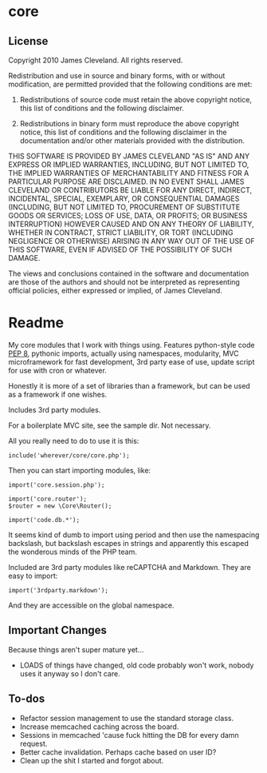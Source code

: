 # core

## License
Copyright 2010 James Cleveland. All rights reserved.

Redistribution and use in source and binary forms, with or without modification, are
permitted provided that the following conditions are met:

   1. Redistributions of source code must retain the above copyright notice, this list of
      conditions and the following disclaimer.

   2. Redistributions in binary form must reproduce the above copyright notice, this list
      of conditions and the following disclaimer in the documentation and/or other materials
      provided with the distribution.

THIS SOFTWARE IS PROVIDED BY JAMES CLEVELAND "AS IS" AND ANY EXPRESS OR IMPLIED
WARRANTIES, INCLUDING, BUT NOT LIMITED TO, THE IMPLIED WARRANTIES OF MERCHANTABILITY AND
FITNESS FOR A PARTICULAR PURPOSE ARE DISCLAIMED. IN NO EVENT SHALL JAMES CLEVELAND OR
CONTRIBUTORS BE LIABLE FOR ANY DIRECT, INDIRECT, INCIDENTAL, SPECIAL, EXEMPLARY, OR
CONSEQUENTIAL DAMAGES (INCLUDING, BUT NOT LIMITED TO, PROCUREMENT OF SUBSTITUTE GOODS OR
SERVICES; LOSS OF USE, DATA, OR PROFITS; OR BUSINESS INTERRUPTION) HOWEVER CAUSED AND ON
ANY THEORY OF LIABILITY, WHETHER IN CONTRACT, STRICT LIABILITY, OR TORT (INCLUDING
NEGLIGENCE OR OTHERWISE) ARISING IN ANY WAY OUT OF THE USE OF THIS SOFTWARE, EVEN IF
ADVISED OF THE POSSIBILITY OF SUCH DAMAGE.

The views and conclusions contained in the software and documentation are those of the
authors and should not be interpreted as representing official policies, either expressed
or implied, of James Cleveland.

# Readme

My core modules that I work with things using. Features python-style code [PEP 8](http://www.python.org/dev/peps/pep-0008/), pythonic imports, actually using namespaces, modularity, MVC microframework for fast development, 3rd party ease of use, update script for use with cron or whatever.

Honestly it is more of a set of libraries than a framework, but can be used as a framework if one wishes.

Includes 3rd party modules.


For a boilerplate MVC site, see the sample dir. Not necessary.

All you really need to do to use it is this:

    include('wherever/core/core.php');

Then you can start importing modules, like:

    import('core.session.php');

    import('core.router');
    $router = new \Core\Router();

    import('code.db.*');

It seems kind of dumb to import using period and then use the namespacing backslash, but backslash escapes in strings and apparently this escaped the wonderous minds of the PHP team.

Included are 3rd party modules like reCAPTCHA and Markdown. They are easy to import:
 
    import('3rdparty.markdown');

And they are accessible on the global namespace.

## Important Changes
Because things aren't super mature yet...

* LOADS of things have changed, old code probably won't work, nobody uses it anyway so I don't care.

## To-dos
* Refactor session management to use the standard storage class.
* Increase memcached caching across the board.
* Sessions in memcached 'cause fuck hitting the DB for every damn request.
* Better cache invalidation. Perhaps cache based on user ID?
* Clean up the shit I started and forgot about.

